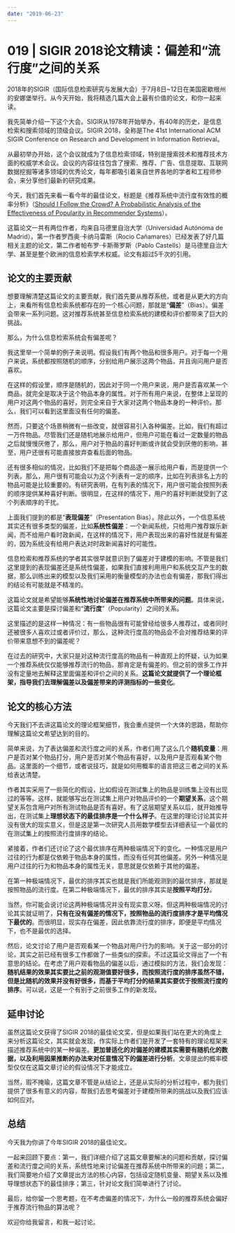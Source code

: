 ```yaml
---
date: "2019-06-23"
---  
```

      
# 019 | SIGIR 2018论文精读：偏差和“流行度”之间的关系
2018年的SIGIR（国际信息检索研究与发展大会）于7月8日\~12日在美国密歇根州的安娜堡举行。从今天开始，我将精选几篇大会上最有价值的论文，和你一起来读。

我先简单介绍一下这个大会。SIGIR从1978年开始举办，有40年的历史，是信息检索和搜索领域的顶级会议。SIGIR 2018，全称是The 41st International ACM SIGIR Conference on Research and Development in Information Retrieval。

从最初举办开始，这个会议就成为了信息检索领域，特别是搜索技术和推荐技术方面的权威学术会议。会议的内容往往包含了搜索、推荐、广告、信息提取、互联网数据挖掘等诸多领域的优秀论文，每年都吸引着来自世界各地的学者和工程师参会，来分享他们最新的研究成果。

今天，我们首先来看一看今年的最佳论文，标题是《推荐系统中流行度有效性的概率分析》（[Should I Follow the Crowd\? A Probabilistic Analysis of the Effectiveness of Popularity in Recommender Systems](http://ir.ii.uam.es/pubs/sigir2018.pdf)）。

这篇论文一共有两位作者，均来自马德里自治大学（Universidad Autónoma de Madrid）。第一作者罗西奥·卡纳马雷斯（Rocio Cañamares）已经发表了好几篇相关主题的论文，第二作者帕布罗·卡斯蒂罗斯（Pablo Castells）是马德里自治大学、甚至是整个欧洲的信息检索学术权威。论文有超过5千次的引用。

<!-- [[[read_end]]] -->

## 论文的主要贡献

想要理解清楚这篇论文的主要贡献，我们首先要从推荐系统，或者是从更大的方向上，来看所有信息检索系统都存在的一个核心问题，那就是“**偏差**”（Bias）。偏差会带来一系列问题。这对推荐系统甚至信息检索系统的建模和评价都带来了巨大的挑战。

那么，为什么信息检索系统会有偏差呢？

我这里举一个简单的例子来说明。假设我们有两个物品和很多用户。对于每一个用户来说，系统都按照随机的顺序，分别给用户展示这两个物品，并且询问用户是否喜欢。

在这样的假设里，顺序是随机的，因此对于同一个用户来说，用户是否喜欢某一个商品，就完全是取决于这个物品本身的属性。对于所有用户来说，在整体上呈现的用户对这两个物品的喜好，则完全来自于大家对这两个物品本身的一种评价。那么，我们可以看到这里面没有任何的偏差。

然而，只要这个场景稍微有一些改变，就很容易引入各种偏差。比如，我们有超过一万件物品。尽管我们还是随机地展示给用户，但用户可能在看过一定数量的物品之后就慢慢厌倦了，那么，用户对于物品的喜好判断或许就会受到厌倦的影响，甚至，用户还很有可能直接放弃查看后面的物品。

还有很多相似的情况，比如我们不是把每个商品逐一展示给用户看，而是提供一个列表。那么，用户很有可能会以为这个列表有一定的顺序，比如在列表排名上方的物品可能是比较重要的。有研究表明，在有列表的情况下，用户很可能会按照列表的顺序提供某种喜好判断。很明显，在这样的情况下，用户的喜好判断就受到了这个列表顺序的干扰。

上面我们提到的都是“**表现偏差**”（Presentation Bias）。除此以外，一个信息系统其实还有很多类型的偏差，比如**系统性偏差**：一个新闻系统，只给用户推荐娱乐新闻，而不给用户看时政新闻，在这样的情况下，用户表现出来的喜好性就是有偏差的，因为系统没有给用户表达对时政新闻喜好的可能性。

信息检索和推荐系统的学者其实很早就意识到了偏差对于建模的影响。不管是我们这里提到的表现偏差还是系统性偏差，如果我们直接利用用户和系统交互产生的数据，那么训练出来的模型以及我们采用的衡量模型的办法也会有偏差，那我们得出的结论有可能就是不精准的。

这篇论文就是希望能够**系统性地讨论偏差在推荐系统中所带来的问题**。具体来说，这篇论文主要是探讨偏差和“**流行度**”（Popularity）之间的关系。

这里描述的是这样一种情况：有一些物品很有可能曾经给很多人推荐过，或者同时还被很多人喜欢过或者评价过，那么，这种流行度高的物品会不会对推荐结果的评价带来意想不到的偏差呢？

在过去的研究中，大家只是对这种流行度高的物品有一种直观上的怀疑，认为如果一个推荐系统仅仅能够推荐流行的物品，那肯定是有偏差的。但之前的很多工作并没有定量地去解释这里面偏差和评价之间的关系。**这篇论文就提供了一个理论框架，指导我们去理解偏差以及偏差带来的评测指标的一些变化**。

## 论文的核心方法

今天我们不去讲这篇论文的理论框架细节，我会重点提供一个大体的思路，帮助你理解这篇论文希望达到的目的。

简单来说，为了表达偏差和流行度之间的关系，作者们用了这么几个**随机变量**：用户是否对某个物品打分，用户是否对某个物品有喜好，以及用户是否观看某个物品。这里面的一个细节，或者说技巧，就是如何用概率的语言把这三者之间的关系给表达清楚。

作者其实采用了一些简化的假设，比如假设在测试集上的物品是训练集上没有出现过的等等。这样，就能够写出在测试集上用户对物品评价的一个**期望关系**，这个期望关系包含用户对所有测试物品是否有喜好。有了这层期望关系以后，就开始推导出，在测试集上**理想状态下的最佳排序是一个什么样子**。在这里的理论讨论其实并没有很大的现实意义，但是这是第一次研究人员用数学模型去详细表征一个最优的在测试集上的按照流行度排序的结论。

紧接着，作者们还讨论了这个最优排序在两种极端情况下的变化。一种情况是用户过往的行为都是仅依赖于物品本身的属性，而没有任何其他偏差。另外一种情况是用户过往的行为和物品本身的属性无关，意思就是仅依赖于其他的偏差。

在第一种极端情况下，最优的排序其实也就是我们所能观测到的最优排序，那就是按照物品的流行度。在第二种极端情况下，最优的排序其实是**按照平均打分**。

当然，你可能会说讨论这两种极端情况并没有现实意义呀。但这两种极端情况的讨论其实就证明了，**只有在没有偏差的情况下，按照物品的流行度排序才是平均情况下最优的**。而很明显，现实存在偏差，因此依靠流行度的排序，即便是平均情况下，也不是最优的选择。

然后，论文讨论了用户是否观看某一个物品对用户行为的影响。关于这一部分的讨论，其实之前已经有很多工作都做了一些类似的探索。不过这篇论文得出了一个有意思的结论。在考虑了用户观看物品的偏差以后，通过模拟的方法，我们会发现：**随机结果的效果其实要比之前的观测值要好很多，而按照流行度的排序虽然不错，但是比随机的效果并没有好很多，而基于平均打分的结果其实要优于按照流行度的排序**。可以说，这是一个有别于之前很多工作的新发现。

## 延申讨论

虽然这篇论文获得了SIGIR 2018的最佳论文奖，但是如果我们站在更大的角度上来分析这篇论文，其实就会发现，作实际上作者们是开发了一套特有的理论框架来描述推荐系统中的某一种偏差。**更加普适化的对偏差的建模其实需要有随机化的数据，以及利用因果推断的办法来对任意情况下的偏差进行分析**。文章提出的概率模型仅仅在这篇文章讨论的假设情况下才能成立。

当然，瑕不掩瑜，这篇文章不管是从结论上，还是从实际的分析过程中，都为我们提供了很多有意义的内容，帮我们去思考偏差对于建模所带来的挑战以及我们应该如何应对。

## 总结

今天我为你讲了今年SIGIR 2018的最佳论文。

一起来回顾下要点：第一，我们详细介绍了这篇文章要解决的问题和贡献，探讨偏差和流行度之间的关系，系统性地来讨论偏差在推荐系统中所带来的问题；第二，我们简要地介绍了文章提出方法的核心内容，包括设定随机变量、期望关系以及推导理想状态下的最佳排序；第三，针对论文我们简单进行了讨论。

最后，给你留一个思考题，在不考虑偏差的情况下，为什么一般的推荐系统会偏好于推荐流行物品的算法呢？

欢迎你给我留言，和我一起讨论。